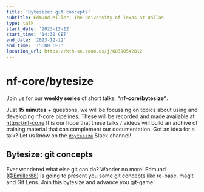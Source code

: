 ```yaml
---
title: 'Bytesize: git concepts'
subtitle: Edmund Miller, The University of Texas at Dallas
type: talk
start_date: '2023-12-12'
start_time: '14:30 CET'
end_date: '2023-12-12'
end_time: '15:00 CET'
location_url: https://kth-se.zoom.us/j/68390542812
---
```


# nf-core/bytesize

Join us for our **weekly series** of short talks: **“nf-core/bytesize”**.

Just **15 minutes** + questions, we will be focussing on topics about using and developing nf-core pipelines.
These will be recorded and made available at <https://nf-co.re>
It is our hope that these talks / videos will build an archive of training material that can complement our documentation. Got an idea for a talk? Let us know on the [`#bytesize`](https://nfcore.slack.com/channels/bytesize) Slack channel!

## Bytesize: git concepts

Ever wondered what else git can do? Wonder no more! Edmund ([@Emiller88](https://github.com/Emiller88)) is going to present you some git concepts like re-base, magit and Git Lens. Join this bytesize and advance you git-game!

